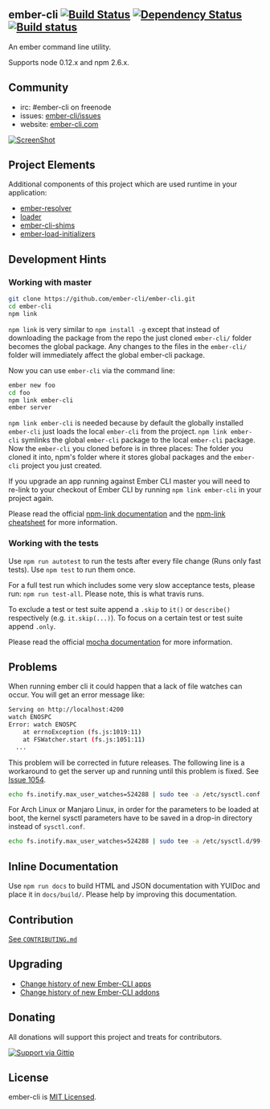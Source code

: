 
## ember-cli [![Build Status][travis-badge]][travis-badge-url] [![Dependency Status][david-badge]][david-badge-url] [![Build status][appveyor-badge]][appveyor-badge-url]

An ember command line utility.

Supports node 0.12.x and npm 2.6.x.

## Community
* irc: #ember-cli on freenode
* issues: [ember-cli/issues](https://github.com/ember-cli/ember-cli/issues)
* website: [ember-cli.com](http://www.ember-cli.com)

[![ScreenShot](http://static.iamstef.net/ember-conf-2014-video.jpg)](https://www.youtube.com/watch?v=4D8z3972h64)


## Project Elements
Additional components of this project which are used runtime in your application:
* [ember-resolver](https://github.com/ember-cli/ember-resolver)
* [loader](https://github.com/ember-cli/loader.js)
* [ember-cli-shims](https://github.com/ember-cli/ember-cli-shims)
* [ember-load-initializers](https://github.com/ember-cli/ember-load-initializers)

## Development Hints
### Working with master

``` sh
git clone https://github.com/ember-cli/ember-cli.git
cd ember-cli
npm link
```

`npm link` is very similar to `npm install -g` except that instead of downloading the package from the repo the just cloned `ember-cli/` folder becomes the global package. Any changes to the files in the `ember-cli/` folder will immediately affect the global ember-cli package.

Now you can use `ember-cli` via the command line:

``` sh
ember new foo
cd foo
npm link ember-cli
ember server
```

`npm link ember-cli` is needed because by default the globally installed `ember-cli` just loads the local `ember-cli` from the project. `npm link ember-cli` symlinks the global `ember-cli` package to the local `ember-cli` package. Now the `ember-cli` you cloned before is in three places: The folder you cloned it into, npm's folder where it stores global packages and the `ember-cli` project you just created.

If you upgrade an app running against Ember CLI master you will need to re-link to your checkout of Ember CLI by running `npm link ember-cli` in your project again.

Please read the official [npm-link documentation](https://www.npmjs.org/doc/cli/npm-link.html) and the [npm-link cheatsheet](https://blog.nodejitsu.com/npm-cheatsheet/#Linking_any_npm_package_locally) for more information.

### Working with the tests

Use `npm run autotest` to run the tests after every file change (Runs only fast tests). Use `npm test` to run them once.

For a full test run which includes some very slow acceptance tests,
please run: `npm run test-all`. Please note, this is what travis
runs.

To exclude a test or test suite append a `.skip` to `it()` or `describe()` respectively (e.g. `it.skip(...)`). To focus on a certain test or test suite append `.only`.

Please read the official [mocha documentation](http://mochajs.org/) for more information.

## Problems

When running ember cli it could happen that a lack of file watches can occur. You will get an error message like:

```sh
Serving on http://localhost:4200
watch ENOSPC
Error: watch ENOSPC
    at errnoException (fs.js:1019:11)
    at FSWatcher.start (fs.js:1051:11)
  ...
```

This problem will be corrected in future releases. The following line is a workaround to get the server up and running until this problem is fixed. See [Issue 1054](https://github.com/ember-cli/ember-cli/issues/1054).

```sh
echo fs.inotify.max_user_watches=524288 | sudo tee -a /etc/sysctl.conf && sudo sysctl -p
```

For Arch Linux or Manjaro Linux, in order for the parameters to be loaded at boot, the kernel sysctl parameters have to be saved in a drop-in directory instead of `sysctl.conf`.

```sh
echo fs.inotify.max_user_watches=524288 | sudo tee -a /etc/sysctl.d/99-sysctl.conf && sudo sysctl --system
```

## Inline Documentation

Use `npm run docs` to build HTML and JSON documentation with YUIDoc and place it in `docs/build/`. Please help by improving this documentation.

## Contribution

[See `CONTRIBUTING.md`](https://github.com/ember-cli/ember-cli/blob/master/CONTRIBUTING.md)

## Upgrading

* [Change history of new Ember-CLI apps](https://github.com/kellyselden/ember-cli-output)
* [Change history of new Ember-CLI addons](https://github.com/kellyselden/ember-addon-output)

## Donating

All donations will support this project and treats for contributors.

[![Support via Gittip](https://rawgithub.com/twolfson/gittip-badge/0.2.0/dist/gittip.png)](https://www.gittip.com/stefanpenner/)

## License

ember-cli is [MIT Licensed](https://github.com/ember-cli/ember-cli/blob/master/LICENSE.md).


[travis-badge]: https://travis-ci.org/ember-cli/ember-cli.svg?branch=master
[travis-badge-url]: https://travis-ci.org/ember-cli/ember-cli
[david-badge]: https://david-dm.org/ember-cli/ember-cli.svg
[david-badge-url]: https://david-dm.org/ember-cli/ember-cli
[appveyor-badge]: https://ci.appveyor.com/api/projects/status/7owf61lo8uujbjok/branch/master?svg=true
[appveyor-badge-url]: https://ci.appveyor.com/project/embercli/ember-cli/branch/master
